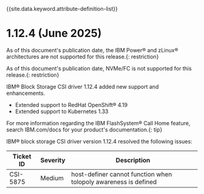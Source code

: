 
{{site.data.keyword.attribute-definition-list}}

# 1.12.4 (June 2025)

As of this document's publication date, the IBM Power® and zLinux® architectures are not supported for this release.{: restriction}

As of this document's publication date, NVMe/FC is not supported for this release.{: restriction}

IBM® Block Storage CSI driver 1.12.4 added new support and enhancements.
- Extended support to RedHat OpenShift® 4.19
- Extended support to Kubernetes 1.33

For more information regarding the IBM FlashSystem® Call Home feature, search IBM.com/docs for your product's documentation.{: tip}

IBM® block storage CSI driver version 1.12.4 resolved the following issues:

|Ticket ID|Severity|Description|
|---------|--------|-----------|
|CSI-5875|Medium|host-definer cannot function when tolopoly awareness is defined|
